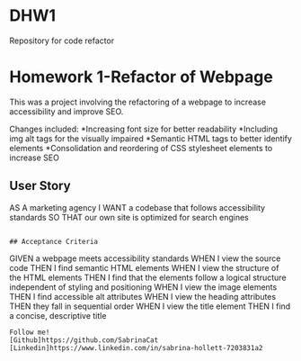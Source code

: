 # DHW1
Repository for code refactor

# **Homework 1-Refactor of Webpage**
This was a project involving the refactoring of a webpage to increase accessibility and improve SEO.

Changes included:
  *Increasing font size for better readability
    *Including img alt tags for the visually impaired
      *Semantic HTML tags to better identify elements
         *Consolidation  and reordering of CSS stylesheet elements to increase SEO

## User Story
AS A marketing agency
I WANT a codebase that follows accessibility standards
SO THAT our own site is optimized for search engines
```

## Acceptance Criteria
```
GIVEN a webpage meets accessibility standards
WHEN I view the source code
THEN I find semantic HTML elements
WHEN I view the structure of the HTML elements
THEN I find that the elements follow a logical structure independent of styling and positioning
WHEN I view the image elements
THEN I find accessible alt attributes
WHEN I view the heading attributes
THEN they fall in sequential order
WHEN I view the title element
THEN I find a concise, descriptive title
```
Follow me!
[Github]https://github.com/SabrinaCat
[Linkedin]https://www.linkedin.com/in/sabrina-hollett-7203831a2
